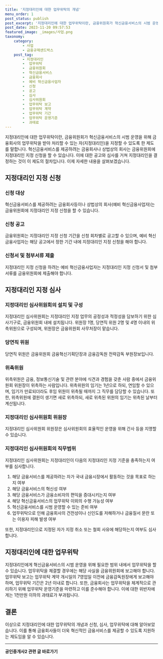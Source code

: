 ```yaml
---
title: '지정대리인에 대한 업무위탁의 개념'
menu_order: 1
post_status: publish
post_excerpt: '지정대리인에 대한 업무위탁이란, 금융위원회가 혁신금융서비스의 시범 운영을 위해 금융회사의 업무위탁을 받아 처리할 수 있는 자 지정대리인 을 지정할 수 있도록 한 제도를 말합니다. 혁신금융서비스를 제공하려는 금융회사나 상법상의 회사는 금융위원회에 지정대리인 지정 신청을 할 수 있습니다. 이에 대한 공고와 심사를 거쳐 지정대리인을 결정하는 것이 이 제도의 절차입니다. 이제 자세한 내용을 살펴보겠습니다.'
post_date: 2023-11-20 09:57:53
featured_image: _images/사업.png
taxonomy:
    category:
        - 사업
        - 금융규제샌드박스
    post_tag:
        - 지정대리인
        -  업무위탁
        -  금융위원회
        -  혁신금융서비스
        -  금융회사
        -  예비 혁신금융사업자
        -  신청
        -  공고
        -  심사
        -  심사위원회
        -  업무위탁 보고
        -  업무위탁 계약
        -  업무위탁 기간
        -  업무위탁 운영기준
        -  과태료
---
```



지정대리인에 대한 업무위탁이란, 금융위원회가 혁신금융서비스의 시범 운영을 위해 금융회사의 업무위탁을 받아 처리할 수 있는 자(지정대리인)을 지정할 수 있도록 한 제도를 말합니다. 혁신금융서비스를 제공하려는 금융회사나 상법상의 회사는 금융위원회에 지정대리인 지정 신청을 할 수 있습니다. 이에 대한 공고와 심사를 거쳐 지정대리인을 결정하는 것이 이 제도의 절차입니다. 이제 자세한 내용을 살펴보겠습니다.

## 지정대리인 지정 신청

### 신청 대상

혁신금융서비스를 제공하려는 금융회사등이나 상법상의 회사(예비 혁신금융사업자)는 금융위원회에 지정대리인 지정 신청을 할 수 있습니다.

### 신청 공고

금융위원회는 지정대리인 지정 신청 기간을 신청 회차별로 공고할 수 있으며, 예비 혁신금융사업자는 해당 공고에서 정한 기간 내에 지정대리인 지정 신청을 해야 합니다.

### 신청서 및 첨부서류 제출

지정대리인 지정 신청을 하려는 예비 혁신금융사업자는 지정대리인 지정 신청서 및 첨부서류를 금융위원회에 제출해야 합니다.

## 지정대리인 지정 심사

### 지정대리인 심사위원회의 설치 및 구성

지정대리인 심사위원회는 지정대리인 지정 업무의 공정성과 적정성을 담보하기 위한 심사기구로, 금융위원회 내에 설치됩니다. 위원장 1명, 당연직 위원 2명 및 4명 이내의 위촉위원으로 구성되며, 위원장은 금융위원회 사무처장이 맡습니다.

### 당연직 위원

당연직 위원은 금융위원회 금융혁신기획단장과 금융감독원 전략감독 부원장보입니다.

### 위촉위원

위촉위원은 금융, 정보통신기술 및 관련 분야에 식견과 경험을 갖춘 사람 중에서 금융위원회 위원장이 위촉하는 사람입니다. 위촉위원의 임기는 1년으로 하되, 연임할 수 있으며, 임기가 만료되더라도 후임 위원이 위촉될 때까지 그 직무를 담당할 수 있습니다. 또한, 위촉위원에 결원이 생기면 새로 위촉하되, 새로 위촉된 위원의 임기는 위촉된 날부터 계산됩니다.

### 지정대리인 심사위원회 위원장

지정대리인 심사위원회 위원장은 심사위원회의 효율적인 운영을 위해 간사 등을 지명할 수 있습니다.

### 지정대리인 심사위원회의 직무범위

지정대리인 심사위원회는 지정대리인이 다음의 지정대리인 지정 기준을 충족하는지 여부를 심사합니다.

1. 해당 금융서비스를 제공하려는 자가 국내 금융시장에서 활동하는 것을 목표로 하는지 여부
2. 해당 금융서비스의 혁신성 여부
3. 해당 금융서비스가 금융소비자의 편익을 증대시키는지 여부
4. 해당 혁신금융서비스의 업무위탁 이외의 수행 가능성 여부
5. 혁신금융서비스를 시범 운영할 수 있는 준비 여부
6. 업무위탁으로 인해 금융회사의 건전성이나 신인도를 저해하거나 금융질서 문란 또는 이용자 피해 발생 여부

또한, 지정대리인으로 지정된 자가 지정 취소 또는 철회 사유에 해당하는지 여부도 심사합니다.

## 지정대리인에 대한 업무위탁

지정대리인에게 혁신금융서비스의 시범 운영을 위해 필요한 범위 내에서 업무위탁을 할 수 있습니다. 업무위탁을 체결할 경우에는 해당 사실을 금융위원회에 보고해야 합니다. 업무위탁 보고는 업무위탁 계약 개시일의 7영업일 이전에 금융감독원장에게 보고해야 하며, 업무위탁 기간은 2년 이내로 합니다. 또한, 금융회사는 업무위탁을 체계적으로 관리하기 위해 업무위탁 운영기준을 마련하고 이를 준수해야 합니다. 이에 대한 위반자에게는 1천만원 이하의 과태료가 부과됩니다.

## 결론

이상으로 지정대리인에 대한 업무위탁의 개념과 신청, 심사, 업무위탁에 대해 알아보았습니다. 이를 통해 금융회사들이 더욱 혁신적인 금융서비스를 제공할 수 있도록 지원하는 제도임을 알 수 있습니다.
                         
<!-- wp:separator -->
<hr class="wp-block-separator has-alpha-channel-opacity"/>
<!-- /wp:separator -->

<!-- wp:group {"backgroundColor":"base","layout":{"type":"constrained"}} -->
<div class="wp-block-group has-base-background-color has-background"><!-- wp:paragraph {"align":"center","fontSize":"medium"} -->
<p class="has-text-align-center has-large-font-size"><strong>공인중개사2 관련 글 바로가기</strong></p>
<!-- /wp:paragraph -->


<!-- wp:latest-posts
{"categories":[{"id":22741,"count":19,"description":"","link":"https://uknowlaw.com/category/%ea%b3%b5%ec%9d%b8%ec%a4%91%ea%b0%9c%ec%82%ac2/","name":"공인중개사2","slug":"공인중개사2","taxonomy":"category","parent":0,"meta":[],"_links":{"self":[{"href":"https://uknowlaw.com/wp-json/wp/v2/categories/22741"}],"collection":[{"href":"https://uknowlaw.com/wp-json/wp/v2/categories"}],"about":[{"href":"https://uknowlaw.com/wp-json/wp/v2/taxonomies/category"}],"wp:post_type":[{"href":"https://uknowlaw.com/wp-json/wp/v2/posts?categories=22741"}],"curies":[{"name":"wp","href":"https://api.w.org/{rel}","templated":true}]}}],"postsToShow":100,"excerptLength":28,"postLayout":"grid","columns":2,"featuredImageAlign":"left","featuredImageSizeSlug":"large","fontSize":"small"} /--></div>
<!-- /wp:group -->